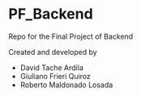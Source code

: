 # PF_Backend
Repo for the Final Project of Backend


Created and developed by
 - David Tache Ardila
 - Giuliano Frieri Quiroz
 - Roberto Maldonado Losada
